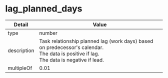 # lag_planned_days
| Detail | Value |
| ------ | ----- |
| type | number |
| description | Task relationship planned lag (work days) based on predecessor's calendar.<br/> The data is positive if lag.<br/> The data is negative if lead. |
| multipleOf | 0.01 |

